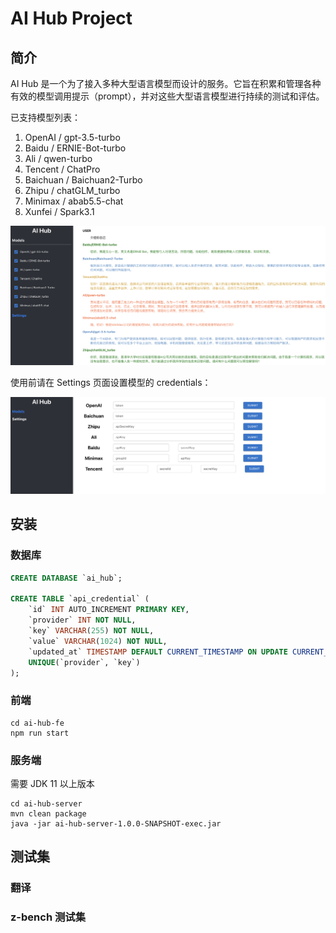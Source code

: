 # AI Hub Project

## 简介

AI Hub 是一个为了接入多种大型语言模型而设计的服务。它旨在积累和管理各种有效的模型调用提示（prompt），并对这些大型语言模型进行持续的测试和评估。

已支持模型列表：
1. OpenAI / gpt-3.5-turbo
2. Baidu / ERNIE-Bot-turbo
3. Ali / qwen-turbo
4. Tencent / ChatPro
5. Baichuan / Baichuan2-Turbo
6. Zhipu / chatGLM_turbo
7. Minimax / abab5.5-chat
8. Xunfei / Spark3.1

![chat-demo](assets/chat-demo.png)


使用前请在 Settings 页面设置模型的 credentials：

![settings](assets/settings.png)

## 安装

### 数据库
```sql
CREATE DATABASE `ai_hub`;

CREATE TABLE `api_credential` (
    `id` INT AUTO_INCREMENT PRIMARY KEY,
    `provider` INT NOT NULL,
    `key` VARCHAR(255) NOT NULL,
    `value` VARCHAR(1024) NOT NULL,
    `updated_at` TIMESTAMP DEFAULT CURRENT_TIMESTAMP ON UPDATE CURRENT_TIMESTAMP,
    UNIQUE(`provider`, `key`)
);
```

### 前端
```shell
cd ai-hub-fe
npm run start
```

### 服务端
需要 JDK 11 以上版本
```shell
cd ai-hub-server
mvn clean package
java -jar ai-hub-server-1.0.0-SNAPSHOT-exec.jar
```

## 测试集

### 翻译
### z-bench 测试集
